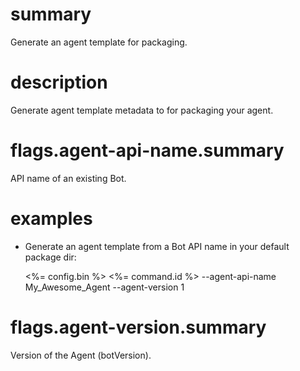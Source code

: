 # summary

Generate an agent template for packaging.

# description

Generate agent template metadata to for packaging your agent.

# flags.agent-api-name.summary

API name of an existing Bot.

# examples

- Generate an agent template from a Bot API name in your default package dir:

  <%= config.bin %> <%= command.id %> --agent-api-name My_Awesome_Agent --agent-version 1

# flags.agent-version.summary

Version of the Agent (botVersion).
